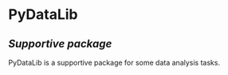 # PyDataLib
## _Supportive package_

PyDataLib is a supportive package for some data analysis tasks.